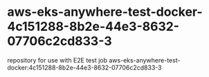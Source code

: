 # aws-eks-anywhere-test-docker-4c151288-8b2e-44e3-8632-07706c2cd833-3
repository for use with E2E test job aws-eks-anywhere-test-docker:4c151288-8b2e-44e3-8632-07706c2cd833-3
